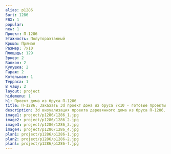 ```yaml
---
alias: p1286
Sort: 1286
FBX: 1
popular: 
new: 1
Проект: П-1286
Этажность: Полутораэтажный
Крыша: Прямая
Размер: 7х10
Площадь: 129
Эркер: 2
Балкон: 2
Кукушка: 2
Гараж: 2
Котельная: 1
Терраса: 1
В чашу: 2
layout: project
hidemenu: 1
h1: Проект дома из бруса П-1286
title: П-1286. Заказать 3d проект дома из бруса 7х10 - готовые проекты
description: 3d визуализация проекта деревянного дома из бруса П-1286. Площадь 129 м2, размер 7х10. Вы можете внести любые изменения в проект.
image1: project/p1286/1286_1.jpg
image2: project/p1286/1286_2.jpg
image3: project/p1286/1286_3.jpg
image4: project/p1286/1286_4.jpg
plan1: project/p1286/p1286-1.jpg
plan2: project/p1286/p1286-2.jpg
planl: project/p1286/p1286-f.jpg
---
```

